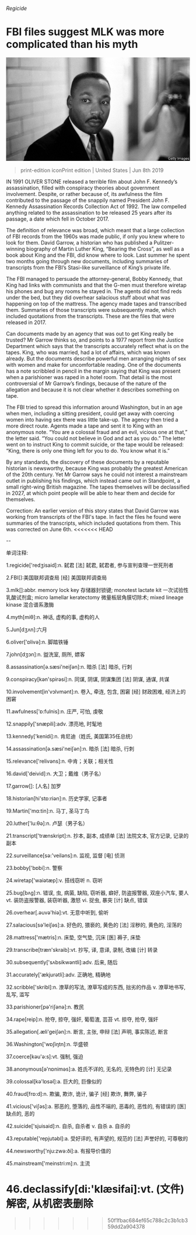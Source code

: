 ###### Regicide

# FBI files suggest MLK was more complicated than his myth 

![image](images/20190608_usp505.jpg) 

> print-edition iconPrint edition | United States | Jun 8th 2019 

IN 1991 OLIVER STONE released a terrible film about John F. Kennedy’s assassination, filled with conspiracy theories about government involvement. Despite, or rather because of, its awfulness the film contributed to the passage of the snappily named President John F. Kennedy Assassination Records Collection Act of 1992. The law compelled anything related to the assassination to be released 25 years after its passage, a date which fell in October 2017. 

The definition of relevance was broad, which meant that a large collection of FBI records from the 1960s was made public, if only you knew where to look for them. David Garrow, a historian who has published a Pulitzer-winning biography of Martin Luther King, “Bearing the Cross”, as well as a book about King and the FBI, did know where to look. Last summer he spent two months going through new documents, including summaries of transcripts from the FBI’s Stasi-like surveillance of King’s private life. 

The FBI managed to persuade the attorney-general, Bobby Kennedy, that King had links with communists and that the G-men must therefore wiretap his phones and bug any rooms he stayed in. The agents did not find reds under the bed, but they did overhear salacious stuff about what was happening on top of the mattress. The agency made tapes and transcribed them. Summaries of those transcripts were subsequently made, which included quotations from the transcripts. These are the files that were released in 2017. 

Can documents made by an agency that was out to get King really be trusted? Mr Garrow thinks so, and points to a 1977 report from the Justice Department which says that the transcripts accurately reflect what is on the tapes. King, who was married, had a lot of affairs, which was known already. But the documents describe powerful men arranging nights of sex with women and make for uncomfortable reading. One of the documents has a note scribbled in pencil in the margin saying that King was present when a parishioner was raped in a hotel room. That detail is the most controversial of Mr Garrow’s findings, because of the nature of the allegation and because it is not clear whether it describes something on tape. 

The FBI tried to spread this information around Washington, but in an age when men, including a sitting president, could get away with coercing women into having sex there was little take-up. The agency then tried a more direct route. Agents made a tape and sent it to King with an anonymous note. “You are a colossal fraud and an evil, vicious one at that,” the letter said. “You could not believe in God and act as you do.” The letter went on to instruct King to commit suicide, or the tape would be released: “King, there is only one thing left for you to do. You know what it is.” 

By any standards, the discovery of these documents by a reputable historian is newsworthy, because King was probably the greatest American of the 20th century. Yet Mr Garrow says he could not interest a mainstream outlet in publishing his findings, which instead came out in Standpoint, a small right-wing British magazine. The tapes themselves will be declassified in 2027, at which point people will be able to hear them and decide for themselves. 

Correction: An earlier version of this story states that David Garrow was working from transcripts of the FBI's tape. In fact the files he found were summaries of the transcripts, which included quotations from them. This was corrected on June 6th. 
<<<<<<< HEAD

-- 

 单词注释:

1.regicide['redʒisaid]:n. 弑君 [法] 弑君, 弑君者, 参与宣判查理一世死刑者 

2.FBI[]:美国联邦调查局 [经] 美国联邦调查局 

3.mlk[]:abbr. memory lock key 存储器封锁键; monotest lactate kit 一次试验性乳酸试剂盒; micro lamellar keratectomy 微量板层角膜切除术; mixed lineage kinase 混合谱系激酶 

4.myth[miθ]:n. 神话, 虚构的事, 虚构的人 

5.Jun[dʒʌn]:六月 

6.oliver['ɒlivә]:n. 脚踏铁锤 

7.john[dʒɔn]:n. 盥洗室, 厕所, 嫖客 

8.assassination[ә.sæsi'neiʃәn]:n. 暗杀 [法] 暗杀, 行刺 

9.conspiracy[kәn'spirәsi]:n. 同谋, 阴谋, 阴谋集团 [法] 阴谋, 通谋, 共谋 

10.involvement[in'vɔlvmәnt]:n. 卷入, 牵连, 包含, 困窘 [经] 财政困难, 经济上的困窘 

11.awfulness['ɒ:fulnis]:n. 庄严, 可怕, 虔敬 

12.snappily['snæpili]:adv. 漂亮地, 时髦地 

13.kennedy['kenidi]:n. 肯尼迪（姓氏, 美国第35任总统） 

14.assassination[ә.sæsi'neiʃәn]:n. 暗杀 [法] 暗杀, 行刺 

15.relevance['relivәns]:n. 中肯；关联；相关性 

16.david['deivid]:n. 大卫；戴维（男子名） 

17.garrow[]: [人名] 加罗 

18.historian[hi'stɒ:riәn]:n. 历史学家, 记事者 

19.Martin['mɑ:tin]:n. 马丁, 圣马丁鸟 

20.luther['lu:θә]:n. 卢瑟（男子名） 

21.transcript['trænskript]:n. 抄本, 副本, 成绩单 [法] 法院文本, 官方记录, 记录的副本 

22.surveillance[sә:'veilәns]:n. 监视, 监督 [电] 侦测 

23.bobby['bɒbi]:n. 警察 

24.wiretap['waiәtæp]:v. 搭线窃听 n. 窃听 

25.bug[bʌg]:n. 错误, 虫, 病菌, 缺陷, 窃听器, 癖好, 防盗报警器, 双座小汽车, 要人 vt. 装防盗报警器, 装窃听器, 激怒 vi. 捉虫, 暴突 [计] 缺点, 错误 

26.overhear[.әuvә'hiә]:vt. 无意中听到, 偷听 

27.salacious[sә'leiʃәs]:a. 好色的, 猥亵的, 黄色的 [法] 淫秽的, 黄色的, 淫荡的 

28.mattress['mætris]:n. 床垫, 空气垫, 沉床 [医] 褥子, 床垫 

29.transcribe[træn'skraib]:vt. 抄写, 译, 意译, 录制, 改编 [计] 转录 

30.subsequently['sʌbsikwәntli]:adv. 后来, 随后 

31.accurately['ækjurәtli]:adv. 正确地, 精确地 

32.scribble['skribl]:n. 潦草的写法, 潦草写成的东西, 拙劣的作品 v. 潦草地书写, 乱写, 滥写 

33.parishioner[pә'riʃәnә]:n. 教民 

34.rape[reip]:n. 抢夺, 掠夺, 强奸, 葡萄渣, 芸苔 vt. 掠夺, 抢夺, 强奸 

35.allegation[.æli'geiʃәn]:n. 断言, 主张, 申辩 [法] 声明, 事实陈述, 断言 

36.Washington['wɒʃiŋtn]:n. 华盛顿 

37.coerce[kәu'ә:s]:vt. 强制, 强迫 

38.anonymous[ә'nɒnimәs]:a. 姓氏不详的, 无名的, 无特色的 [计] 无记录 

39.colossal[kә'lɒsәl]:a. 巨大的, 巨像似的 

40.fraud[frɒ:d]:n. 欺骗, 欺诈, 诡计, 骗子 [经] 欺诈, 舞弊, 骗子 

41.vicious['viʃәs]:a. 邪恶的, 堕落的, 品性不端的, 恶毒的, 恶性的, 有错误的 [医] 缺点的, 恶的 

42.suicide['sjuisaid]:n. 自杀, 自杀者 v. 自杀 a. 自杀的 

43.reputable['repjutәbl]:a. 受好评的, 有声望的, 规范的 [法] 声誉好的, 可尊敬的 

44.newsworthy['nju:zwә:ði]:a. 有报导价值的 

45.mainstream['meinstri:m]:n. 主流 

46.declassify[di:'klæsifai]:vt. (文件)解密, 从机密表删除 
=======
>>>>>>> 50f1fbac684ef65c788c2c3b1cb359dd2a904378

